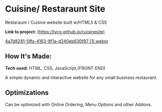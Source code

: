 # Cuisine/ Restaraunt  Site 
Restaraunt / Cuisine website built w/HTML5 & CSS

**Link to project:** [(https://lvcg.github.io/cuisinesite)](https://lvcg.github.io/cuisinesite/)

[4a7d8281-5ffa-4163-9f1a-d240eb630f97 (1).webm](https://user-images.githubusercontent.com/64934558/206014329-d8ed90d0-40fe-4ab1-840a-d7242fd14dde.webm)


## How It's Made:

**Tech used:** HTML, CSS, JavaScript,(FRONT-END)

A simple dynamic and interactive website for any small business restaurant.  

## Optimizations
Can be optimized with Online Ordering, Menu Options and other Addons. 
